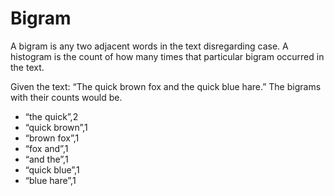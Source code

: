 # Bigram

A bigram is any two adjacent words in the text disregarding case. A histogram is the count of how many times that particular bigram occurred in the text.

Given the text: “The quick brown fox and the quick blue hare.” The bigrams with their counts would be.

*   “the quick”,2
*	“quick brown”,1
*	“brown fox”,1
*	“fox and”,1
*	“and the”,1
*	“quick blue”,1
*	“blue hare”,1
